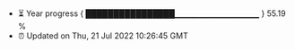 - ⏳ Year progress { ████████████████▁▁▁▁▁▁▁▁▁▁▁▁▁▁ } 55.19 %
- ⏰ Updated on Thu, 21 Jul 2022 10:26:45 GMT

